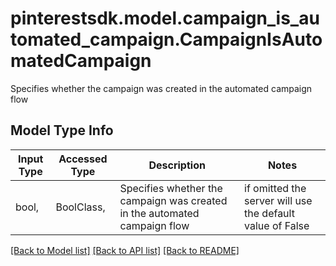 # pinterestsdk.model.campaign_is_automated_campaign.CampaignIsAutomatedCampaign

Specifies whether the campaign was created in the automated campaign flow

## Model Type Info
Input Type | Accessed Type | Description | Notes
------------ | ------------- | ------------- | -------------
bool,  | BoolClass,  | Specifies whether the campaign was created in the automated campaign flow | if omitted the server will use the default value of False

[[Back to Model list]](../../README.md#documentation-for-models) [[Back to API list]](../../README.md#documentation-for-api-endpoints) [[Back to README]](../../README.md)

